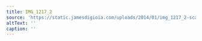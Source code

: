 ```yaml
---
title: IMG_1217_2
source: 'https://static.jamesdigioia.com/uploads/2014/01/img_1217_2-scaled.jpg'
altText: ''
caption: ''
---
```


